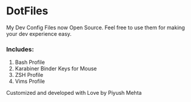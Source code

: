# DotFiles
My Dev Config Files now Open Source.
Feel free to use them for making your dev experience easy.

### Includes:
1. Bash Profile
2. Karabiner Binder Keys for Mouse
3. ZSH Profile
4. Vims Profile

Customized and developed with Love by Piyush Mehta
